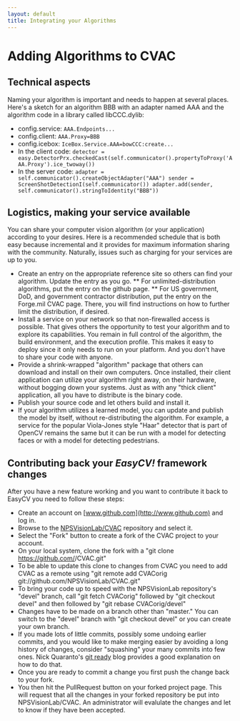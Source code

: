 ```yaml
---
layout: default
title: Integrating your Algorithms
---
```

# Adding Algorithms to CVAC

## Technical aspects

Naming your algorithm is important and needs to happen at several
places.  Here's a sketch for an algorithm BBB with an adapter named
AAA and the algorithm code in a library called libCCC.dylib:

* config.service: `AAA.Endpoints...`
* config.client: `AAA.Proxy=BBB`
* config.icebox: `IceBox.Service.AAA=bowCCC:create...`
* In the client code:
        ```
        detector = easy.DetectorPrx.checkedCast(self.communicator().propertyToProxy('AAA.Proxy').ice_twoway())
        ```
* In the server code:
        ```
        adapter = self.communicator().createObjectAdapter("AAA")
        sender = ScreenShotDetectionI(self.communicator())
        adapter.add(sender, self.communicator().stringToIdentity("BBB"))
        ```

## Logistics, making your service available

You can share your computer vision algorithm (or your application)
according to your desires.  Here is a recommended schedule that is
both easy because incremental and it provides for maximum information
sharing with the community.  Naturally, issues such as charging for
your services are up to you.

* Create an entry on the appropriate reference site so others can find your algorithm. Update the entry as you go.
** For unlimited-distribution algorithms, put the entry on the github page.
** For US government, DoD, and government contractor distribution, put the entry on the Forge.mil CVAC page.  There, you will find instructions on how to further limit the distribution, if desired.
* Install a service on your network so that non-firewalled access is possible.  That gives others the opportunity to test your algorithm and to explore its capabilities.  You remain in full control of the algorithm, the build environment, and the execution profile.  This makes it easy to deploy since it only needs to run on your platform.  And you don't have to share your code with anyone.
* Provide a shrink-wrapped "algorithm" package that others can download and install on their own computers.  Once installed, their client application can utilize your algorithm right away, on their hardware, without bogging down your systems.  Just as with any "thick client" application, all you have to distribute is the binary code.
* Publish your source code and let others build and install it.
* If your algorithm utilizes a learned model, you can update and publish the model by itself, without re-distributing the algorithm.  For example, a service for the popular Viola-Jones style "Haar" detector that is part of OpenCV remains the same but it can be run with a model for detecting faces or with a model for detecting pedestrians.

## Contributing back your _EasyCV!_ framework changes

After you have a new feature working and you want to contribute it
back to EasyCV you need to follow these steps:

*   Create an account on [www.github.com](http://www.github.com) and log in.
*   Browse to the [NPSVisionLab/CVAC](https://github.com/NPSVisionLab/CVAC) repository and select it.
*   Select the "Fork" button to create a fork of the CVAC project to your account.
*   On your local system,  clone the fork with a "git clone https://github.com/<YOURUSER>/CVAC.git"
*   To be able to update this clone to changes from CVAC you need to add CVAC as a remote using "git remote add CVACorig git://github.com/NPSVisionLab/CVAC.git"
*   To bring your code up to speed with the NPSVisionLab repository's "devel" branch, call "git fetch CVACorig" followed by "git checkout devel" and then followed by "git rebase CVACorig/devel"
*   Changes have to be made on a branch other than "master."  You can switch to the "devel" branch with "git checkout devel" or you can create your own branch.
*   If you made lots of little commits, possibly some undoing earlier commits, and you would like to make merging easier by avoiding a long history of changes, consider "squashing" your many commits into few ones.  Nick Quaranto's [git ready](http://gitready.com/advanced/2009/02/10/squashing-commits-with-rebase.html) blog provides a good explanation on how to do that.
*   Once you are ready to commit a change you first push the change back to your fork.
*   You then hit the PullRequest button on your forked project page.  This will request that all the changes in your forked repository be put into NPSVisionLab/CVAC.  An administrator will evalulate the changes and let to know if they have been accepted.